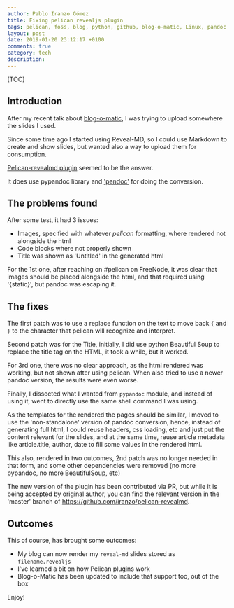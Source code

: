 ```yaml
---
author: Pablo Iranzo Gómez
title: Fixing pelican revealjs plugin
tags: pelican, foss, blog, python, github, blog-o-matic, Linux, pandoc
layout: post
date: 2019-01-20 23:12:17 +0100
comments: true
category: tech
description:
---
```


[TOC]

## Introduction

After my recent talk about [blog-o-matic]({filename}2019-01-09-blog-o-matic.en.md), I was trying to upload somewhere the slides I used.

Since some time ago I started using Reveal-MD, so I could use Markdown to create and show slides, but wanted also a way to upload them for consumption.

[Pelican-revealmd plugin](https://github.com/brookskindle/pelican-revealmd/) seemed to be the answer.

It does use pypandoc library and ['pandoc'](https://pandoc.org) for doing the conversion.

## The problems found

After some test, it had 3 issues:

- Images, specified with whatever _pelican_ formatting, where rendered not alongside the html
- Code blocks where not properly shown
- Title was shown as 'Untitled' in the generated html

For the 1st one, after reaching on #pelican on FreeNode, it was clear that images should be placed alongside the html, and that required using '{static}', but pandoc was escaping it.

## The fixes

The first patch was to use a replace function on the text to move back `{` and `}` to the character that pelican will recognize and interpret.

Second patch was for the Title, initially, I did use python Beautiful Soup to replace the title tag on the HTML, it took a while, but it worked.

For 3rd one, there was no clear approach, as the html rendered was working, but not shown after using pelican. When also tried to use a newer pandoc version, the results were even worse.

Finally, I dissected what I wanted from `pypandoc` module, and instead of using it, went to directly use the same shell command I was using.

As the templates for the rendered the pages should be similar, I moved to use the 'non-standalone' version of pandoc conversion, hence, instead of generating full html, I could reuse headers, css loading, etc and just put the content
relevant for the slides, and at the same time, reuse article metadata like article.title, author, date to fill some values in the rendered html.

This also, rendered in two outcomes, 2nd patch was no longer needed in that form, and some other dependencies were removed (no more pypandoc, no more BeautifulSoup, etc)

The new version of the plugin has been contributed via PR, but while it is being accepted by original author, you can find the relevant version in the 'master' branch of <https://github.com/iranzo/pelican-revealmd>.

## Outcomes

This of course, has brought some outcomes:

- My blog can now render my `reveal-md` slides stored as `filename.revealjs`
- I've learned a bit on how Pelican plugins work
- Blog-o-Matic has been updated to include that support too, out of the box

Enjoy!
